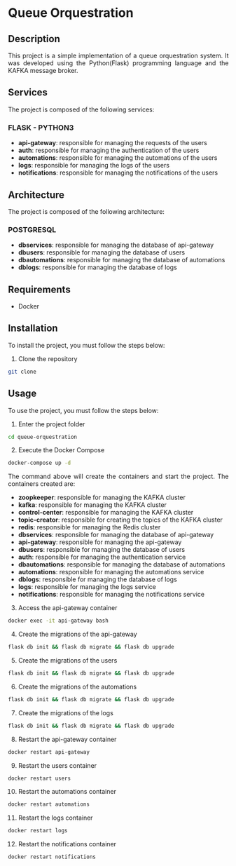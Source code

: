 # Queue Orquestration

## Description
<p align="justify">This project is a simple implementation of a queue orquestration system. It was developed using the Python(Flask) programming language and the KAFKA message broker.</p>

## Services
<p align="justify">The project is composed of the following services:</p>

### FLASK - PYTHON3
- **api-gateway**: responsible for managing the requests of the users
- **auth**: responsible for managing the authentication of the users
- **automations**: responsible for managing the automations of the users
- **logs**: responsible for managing the logs of the users
- **notifications**: responsible for managing the notifications of the users

## Architecture
<p align="justify">The project is composed of the following architecture:</p>

### POSTGRESQL
- **dbservices**: responsible for managing the database of api-gateway
- **dbusers**: responsible for managing the database of users
- **dbautomations**: responsible for managing the database of automations
- **dblogs**: responsible for managing the database of logs



## Requirements
- Docker

## Installation
<p align="justify">To install the project, you must follow the steps below:</p>

1. Clone the repository
```bash
git clone
```
## Usage
<p align="justify">To use the project, you must follow the steps below:</p>

1. Enter the project folder
```bash
cd queue-orquestration
```

2. Execute the Docker Compose
```bash
docker-compose up -d
```
<p align="justify">The command above will create the containers and start the project. The containers created are:</p>

- **zoopkeeper**: responsible for managing the KAFKA cluster
- **kafka**: responsible for managing the KAFKA cluster
- **control-center**: responsible for managing the KAFKA cluster
- **topic-creator**: responsible for creating the topics of the KAFKA cluster
- **redis**: responsible for managing the Redis cluster
- **dbservices**: responsible for managing the database of api-gateway
- **api-gateway**: responsible for managing the api-gateway
- **dbusers**: responsible for managing the database of users
- **auth**: responsible for managing the authentication service
- **dbautomations**: responsible for managing the database of automations
- **automations**: responsible for managing the automations service
- **dblogs**: responsible for managing the database of logs
- **logs**: responsible for managing the logs service
- **notifications**: responsible for managing the notifications service

3. Access the api-gateway container
```bash
docker exec -it api-gateway bash
```

4. Create the migrations of the api-gateway
```bash
flask db init && flask db migrate && flask db upgrade
```

5. Create the migrations of the users
```bash
flask db init && flask db migrate && flask db upgrade
```

6. Create the migrations of the automations
```bash
flask db init && flask db migrate && flask db upgrade
```

7. Create the migrations of the logs
```bash
flask db init && flask db migrate && flask db upgrade
```

8. Restart the api-gateway container
```bash
docker restart api-gateway
```

9. Restart the users container
```bash
docker restart users
```

10. Restart the automations container
```bash
docker restart automations
```

11. Restart the logs container
```bash
docker restart logs
```

12. Restart the notifications container
```bash
docker restart notifications
```





